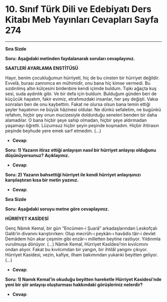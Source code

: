 # 10. Sınıf Türk Dili ve Edebiyatı Ders Kitabı Meb Yayınları Cevapları Sayfa 274

---

**Sıra Sizde**

**Soru: Aşağıdaki metinden faydalanarak soruları cevaplayınız.**

**SAATLERİ AYARLAMA ENSTİTÜSÜ**

Hayır, benim çocukluğumun hürriyeti, hiç de bu cinsten bir hürriyet değildir. Evvelâ, burası zannımca en mühimidir, onu bana hiç kimse vermedi. Bu sızdırılmış altın külçesini birdenbire kendi içimde buldum. Tıpkı ağaçta kuş sesi, suda aydınlık gibi. Ve bir defa için buldum. Bulduğum günden beri de küçücük hayatım, fakir evimiz, etrafımızdaki insanlar, her şey değişti. Vakıa sonraları ben de onu kaybettim. Fakat ne olursa olsun bana temin ettiği şeyler hayatımın ne büyük hâzinesi oldular. Ne dünkü sefaletim, ne bugünkü refahım, hiçbir şey onun mucizesiyle doldurduğu seneleri benden bir daha alamadılar. O bana hiçbir şeye sahip olmadan, hiçbir şeye aldırmadan yaşamayı öğretti. Lüzumsuz hiçbir şeyin peşinde koşmadım. Hiçbir ihtirasın peşinde beyhude yere emek sarf etmedim. (…)

-   **Cevap**:

**Soru: 1) Yazarın itiraz ettiği anlayışın nasıl bir hürriyet anlayışı olduğunu düşünüyorsunuz? Açıklayınız.**

-   **Cevap**:

**Soru: 2) Yazarın bahsettiği hürriyet ile kendi hürriyet anlayışınızı karşılaştıran kısa bir metin yazınız.**

-   **Cevap**:

**Sıra Sizde**

**Soru: Aşağıdaki soruyu metne göre cevaplayınız.**

**HÜRRİYET KASİDESİ**

 Genç Nâmık Kemal, bir gün “Encümen-i Şuarâ” arkadaşlarından Leskofçalı Galib’in divanını karıştırırken: Olup mecrûh-ı peykân-ı havâdis tâir-i devlet Demâdem hûn akar çeşmim gibi enzâr-ı milletten beytine rastlıyor. Yıldırımla vurulmuşa dönüyor. (…) Nâmık Kemal, Hürriyet Kasîdesi’nin kıvılcımını ondan alıyor. Fakat bu kıvılcımdan bir yangın, bir ihtilâl yangını çıkıyor. Hürriyet Kasidesi, vezin, kafiye, ilham bakımından yukarıki beyitten geliyor. (…)

-   **Cevap**:

**Soru: 1) Namık Kemal’in okuduğu beyitten hareketle Hürriyet Kasidesi’nde yeni bir şiir anlayışı oluşturması hakkındaki görüşleriniz nelerdir?**

-   **Cevap**: